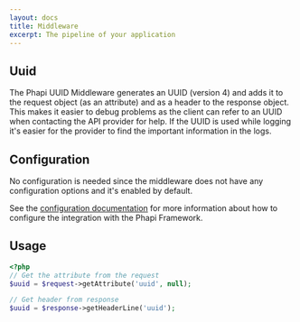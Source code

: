 ```yaml
---
layout: docs
title: Middleware
excerpt: The pipeline of your application
---
```


## Uuid
The Phapi UUID Middleware generates an UUID (version 4) and adds it to the request object (as an attribute) and as a header to the response object. This makes it easier to debug problems as the client can refer to an UUID when contacting the API provider for help. If the UUID is used while logging it's easier for the provider to find the important information in the logs.

## Configuration
No configuration is needed since the middleware does not have any configuration options and it's enabled by default.

See the [configuration documentation](/docs/started/configuration/) for more information about how to configure the integration with the Phapi Framework.

## Usage

```php
<?php
// Get the attribute from the request
$uuid = $request->getAttribute('uuid', null);

// Get header from response
$uuid = $response->getHeaderLine('uuid');

```
